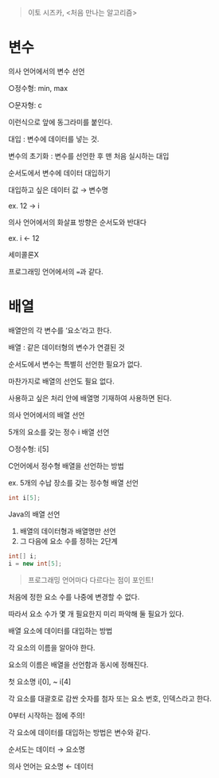 > 이토 시즈카, <처음 만나는 알고리즘>

# 변수

의사 언어에서의 변수 선언

○정수형: min, max

○문자형: c

이런식으로 앞에 동그라미를 붙인다.

대입 : 변수에 데이터를 넣는 것.

변수의 초기화 : 변수를 선언한 후 맨 처음 실시하는 대입

순서도에서 변수에 데이터 대입하기

대입하고 싶은 데이터 값 → 변수명

ex. 12 → i

의사 언어에서의 화살표 방향은 순서도와 반대다

ex. i ← 12

세미콜론X

프로그래밍 언어에서의 `=`과 같다.

# 배열

배열안의 각 변수를 ‘요소’라고 한다.

배열 : 같은 데이터형의 변수가 연결된 것

순서도에서 변수는 특별히 선언한 필요가 없다.

마찬가지로 배열의 선언도 필요 없다.

사용하고 싶은 처리 안에 배열명 기재하여 사용하면 된다.

의사 언어에서의 배열 선언

5개의 요소를 갖는 정수 i 배열 선언

○정수형: i[5]

C언어에서 정수형 배열을 선언하는 방법

ex. 5개의 수납 장소를 갖는 정수형 배열 선언

```c
int i[5];
```

Java의 배열 선언

1. 배열의 데이터형과 배열명만 선언
2. 그 다음에 요소 수를 정하는 2단계

```java
int[] i;
i = new int[5];
```

> 프로그래밍 언어마다 다르다는 점이 포인트!

처음에 정한 요소 수를 나중에 변경할 수 없다.

따라서 요소 수가 몇 개 필요한지 미리 파악해 둘 필요가 있다.

배열 요소에 데이터를 대입하는 방법

각 요소의 이름을 알아야 한다.

요소의 이름은 배열을 선언함과 동시에 정해진다.

첫 요소명 i[0], ~ i[4]

각 요소를 대괄호로 감싼 숫자를 첨자 또는 요소 번호, 인덱스라고 한다.

0부터 시작하는 점에 주의!

각 요소에 데이터를 대입하는 방법은 변수와 같다.

순서도는 데이터 → 요소명

의사 언어는 요소명 ← 데이터
